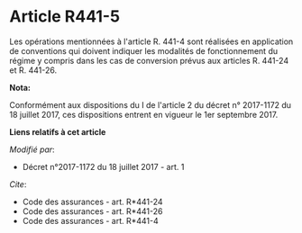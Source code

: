 # Article R441-5

Les opérations mentionnées à l'article R. 441-4 sont réalisées en application de conventions qui doivent indiquer les
modalités de fonctionnement du régime y compris dans les cas de conversion prévus aux articles R. 441-24 et R. 441-26.

**Nota:**

Conformément aux dispositions du I de l'article 2 du décret n° 2017-1172 du 18 juillet 2017, ces dispositions entrent en
vigueur le 1er septembre 2017.

**Liens relatifs à cet article**

_Modifié par_:

  - Décret n°2017-1172 du 18 juillet 2017 - art. 1

_Cite_:

  - Code des assurances - art. R*441-24
  - Code des assurances - art. R*441-26
  - Code des assurances - art. R*441-4
